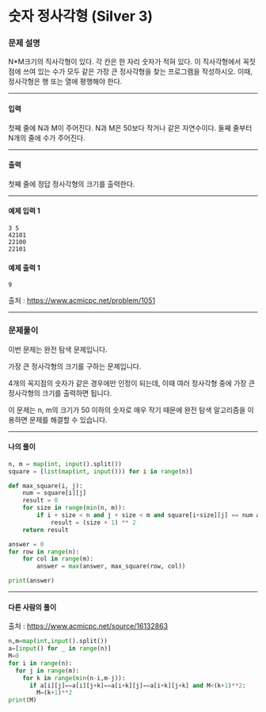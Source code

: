 # 숫자 정사각형 (Silver 3)

### 문제 설명

N\*M크기의 직사각형이 있다. 각 칸은 한 자리 숫자가 적혀 있다. 이 직사각형에서 꼭짓점에 쓰여 있는 수가 모두 같은 가장 큰 정사각형을 찾는 프로그램을 작성하시오. 이때, 정사각형은 행 또는 열에 평행해야 한다.

---

#### 입력

첫째 줄에 N과 M이 주어진다. N과 M은 50보다 작거나 같은 자연수이다. 둘째 줄부터 N개의 줄에 수가 주어진다.

---

#### 출력

첫째 줄에 정답 정사각형의 크기를 출력한다.

---
#### 예제 입력 1

~~~
3 5
42101
22100
22101
~~~

#### 예제 출력 1

~~~
9
~~~

출처 : https://www.acmicpc.net/problem/1051

---

### 문제풀이

이번 문제는 완전 탐색 문제입니다.   

가장 큰 정사각형의 크기를 구하는 문제입니다.

4개의 꼭지점의 숫자가 같은 경우에만 인정이 되는데, 이때 여러 정사각형 중에 가장 큰 정사각형의 크기를 출력하면 됩니다.

이 문제는 n, m의 크기가 50 이하의 숫자로 매우 작기 때문에 완전 탐색 알고리즘을 이용하면 문제를 해결할 수 있습니다.

---

#### 나의 풀이

~~~python
n, m = map(int, input().split())
square = [list(map(int, input())) for i in range(n)]

def max_square(i, j):
    num = square[i][j]
    result = 0
    for size in range(min(n, m)):
        if i + size < n and j + size < m and square[i+size][j] == num and square[i][j+size] == num and square[i+size][j+size] == num:
            result = (size + 1) ** 2
    return result

answer = 0
for row in range(n):
    for col in range(m):
        answer = max(answer, max_square(row, col))

print(answer)
~~~

---

#### 다른 사람의 풀이

출처 : https://www.acmicpc.net/source/16132863

~~~python
n,m=map(int,input().split())
a=[input() for _ in range(n)]
M=0
for i in range(n):
  for j in range(m):
    for k in range(min(n-i,m-j)):
      if a[i][j]==a[i][j+k]==a[i+k][j]==a[i+k][j+k] and M<(k+1)**2:
        M=(k+1)**2
print(M)
~~~
